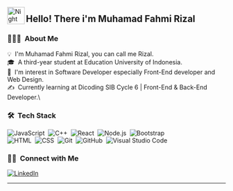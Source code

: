 <img alt="Night Coding" src="./assets/Hand%20Wave.gif" width='40' align="left"/><h2>Hello! There i'm Muhamad Fahmi Rizal</h2>

### 👨🏻‍💻 &nbsp;About Me

💡 &nbsp;I'm Muhamad Fahmi Rizal, you can call me Rizal.\
🎓 &nbsp;A third-year student at Education University of Indonesia.\
🌱 &nbsp;I'm interest in Software Developer especially Front-End developer and Web Design.\
✍️ &nbsp;Currently learning at Dicoding SIB Cycle 6 | Front-End & Back-End Developer.\

### 🛠 &nbsp;Tech Stack


![JavaScript](https://img.shields.io/badge/-JavaScript-05122A?style=flat&logo=javascript)&nbsp;
![C++](https://img.shields.io/badge/-C++-05122A?style=flat&logo=C%2B%2B&logoColor=00599C)&nbsp;
![React](https://img.shields.io/badge/-React-05122A?style=flat&logo=react)&nbsp;
![Node.js](https://img.shields.io/badge/-Node.js-05122A?style=flat&logo=node.js)&nbsp;
![Bootstrap](https://img.shields.io/badge/-Bootstrap-05122A?style=flat&logo=bootstrap&logoColor=563D7C)\
![HTML](https://img.shields.io/badge/-HTML-05122A?style=flat&logo=HTML5)&nbsp;
![CSS](https://img.shields.io/badge/-CSS-05122A?style=flat&logo=CSS3&logoColor=1572B6)&nbsp;
![Git](https://img.shields.io/badge/-Git-05122A?style=flat&logo=git)&nbsp;
![GitHub](https://img.shields.io/badge/-GitHub-05122A?style=flat&logo=github)&nbsp;
![Visual Studio Code](https://img.shields.io/badge/-Visual%20Studio%20Code-05122A?style=flat&logo=visual-studio-code&logoColor=007ACC)&nbsp;

### 🤝🏻 &nbsp;Connect with Me
[![LinkedIn](https://img.shields.io/badge/LinkedIn-%230077B5.svg?logo=linkedin&logoColor=white)](https://www.linkedin.com/in/muhamad-fahmi-rizal-a91328278/) 

-----
